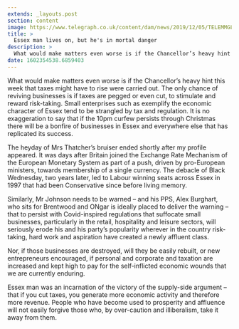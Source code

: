 ```yaml
--- 
extends: _layouts.post 
section: content 
image: https://www.telegraph.co.uk/content/dam/news/2019/12/05/TELEMMGLPICT000218075849_trans_NvBQzQNjv4BqzccoJS-E8Wb-wOXrdJto2znef4L6iAncsPt-7YgdRLU.jpeg?impolicy=logo-overlay 
title: > 
  Essex man lives on, but he's in mortal danger 
description: > 
  What would make matters even worse is if the Chancellor’s heavy hint this week that taxes might have to rise were carried out.The only chance of reviving businesses is if taxes are pegged or even cut, to stimulate and reward risk-taking.Small enterprises such as exemplify the economic character of Essex tend to be strangled by tax and regulation.The debacle of Black Wednesday, two years later, led to Labour winning seats across Essex in 1997 that had been Conservative since before living memory.Essex man was an incarnation of the victory of the supply-side argument – that if you cut taxes, you generate more economic activity and therefore more revenue. 
date: 1602354538.6859403 
--- 
```

What would make matters even worse is if the Chancellor’s heavy hint this week that taxes might have to rise were carried out. The only chance of reviving businesses is if taxes are pegged or even cut, to stimulate and reward risk-taking. Small enterprises such as exemplify the economic character of Essex tend to be strangled by tax and regulation. It is no exaggeration to say that if the 10pm curfew persists through Christmas there will be a bonfire of businesses in Essex and everywhere else that has replicated its success.

The heyday of Mrs Thatcher’s bruiser ended shortly after my profile appeared. It was days after Britain joined the Exchange Rate Mechanism of the European Monetary System as part of a push, driven by pro-European ministers, towards membership of a single currency. The debacle of Black Wednesday, two years later, led to Labour winning seats across Essex in 1997 that had been Conservative since before living memory.

Similarly, Mr Johnson needs to be warned – and his PPS, Alex Burghart, who sits for Brentwood and ONgar is ideally placed to deliver the warning – that to persist with Covid-inspired regulations that suffocate small businesses, particularly in the retail, hospitality and leisure sectors, will seriously erode his and his party’s popularity wherever in the country risk-taking, hard work and aspiration have created a newly affluent class.

Nor, if those businesses are destroyed, will they be easily rebuilt, or new entrepreneurs encouraged, if personal and corporate and taxation are increased and kept high to pay for the self-inflicted economic wounds that we are currently enduring.

Essex man was an incarnation of the victory of the supply-side argument – that if you cut taxes, you generate more economic activity and therefore more revenue. People who have become used to prosperity and affluence will not easily forgive those who, by over-caution and illiberalism, take it away from them.
